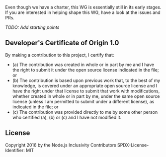 Even though we have a charter, this WG is essentially still in its early
stages.
If you are interested in helping shape this WG, have a look at the issues and PRs.

_TODO: Add starting points_

## Developer's Certificate of Origin 1.0

By making a contribution to this project, I certify that:

* (a) The contribution was created in whole or in part by me and I
  have the right to submit it under the open source license indicated
  in the file; or
* (b) The contribution is based upon previous work that, to the best
  of my knowledge, is covered under an appropriate open source license
  and I have the right under that license to submit that work with
  modifications, whether created in whole or in part by me, under the
  same open source license (unless I am permitted to submit under a
  different license), as indicated in the file; or
* (c) The contribution was provided directly to me by some other
  person who certified (a), (b) or (c) and I have not modified it.

## License

Copyright 2016 by the Node.js Inclusivity Contributors
SPDX-License-Identifier: MIT
